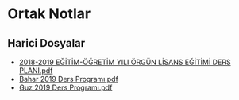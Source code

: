 # Ortak Notlar

<!--HariciDosyalar-->

## Harici Dosyalar

- [2018-2019 EĞİTİM-ÖĞRETİM YILI ÖRGÜN LİSANS EĞİTİMİ DERS PLANI.pdf](./2018-2019%20E%C4%9E%C4%B0T%C4%B0M-%C3%96%C4%9ERET%C4%B0M%20YILI%20%C3%96RG%C3%9CN%20L%C4%B0SANS%20E%C4%9E%C4%B0T%C4%B0M%C4%B0%20DERS%20PLANI.pdf)
- [Bahar 2019 Ders Programı.pdf](./Bahar%202019%20Ders%20Program%C4%B1.pdf)
- [Guz 2019 Ders Programı.pdf](./Guz%202019%20Ders%20Program%C4%B1.pdf)


<!--HariciDosyalar-->

